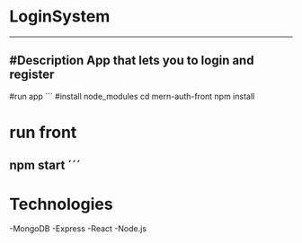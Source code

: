 # LoginSystem
---
#Description
App that lets you to login and register
---
#run app
´´´
#install node_modules
cd mern-auth-front
npm install
# run front
npm start
´´´
---
# Technologies
-MongoDB
-Express
-React
-Node.js
